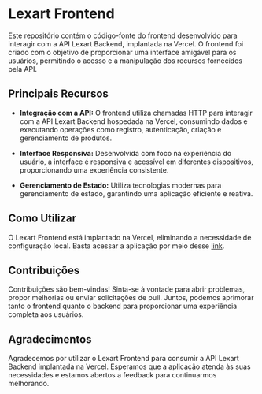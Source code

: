 # Lexart Frontend

Este repositório contém o código-fonte do frontend desenvolvido para interagir com a API Lexart Backend, implantada na Vercel. O frontend foi criado com o objetivo de proporcionar uma interface amigável para os usuários, permitindo o acesso e a manipulação dos recursos fornecidos pela API.

## Principais Recursos

- **Integração com a API:** O frontend utiliza chamadas HTTP para interagir com a API Lexart Backend hospedada na Vercel, consumindo dados e executando operações como registro, autenticação, criação e gerenciamento de produtos.

- **Interface Responsiva:** Desenvolvida com foco na experiência do usuário, a interface é responsiva e acessível em diferentes dispositivos, proporcionando uma experiência consistente.

- **Gerenciamento de Estado:** Utiliza tecnologias modernas para gerenciamento de estado, garantindo uma aplicação eficiente e reativa.

## Como Utilizar

O Lexart Frontend está implantado na Vercel, eliminando a necessidade de configuração local. Basta acessar a aplicação por meio desse [link](https://lexart-frontend-murex.vercel.app/).

## Contribuições

Contribuições são bem-vindas! Sinta-se à vontade para abrir problemas, propor melhorias ou enviar solicitações de pull. Juntos, podemos aprimorar tanto o frontend quanto o backend para proporcionar uma experiência completa aos usuários.

## Agradecimentos

Agradecemos por utilizar o Lexart Frontend para consumir a API Lexart Backend implantada na Vercel. Esperamos que a aplicação atenda às suas necessidades e estamos abertos a feedback para continuarmos melhorando.

